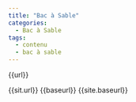 ```yaml
---
title: "Bac à Sable"
categories:
  - Bac à Sable
tags:
  - contenu
  - bac à sable
---
```


{{url}}

{{sit.url}}
{{baseurl}}
{{site.baseurl}}

